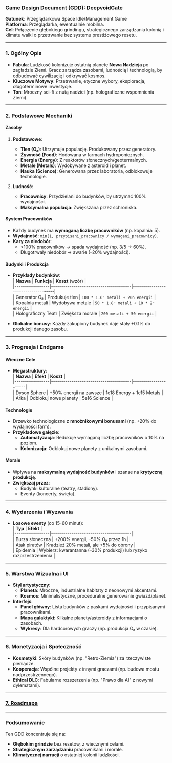 ### **Game Design Document (GDD): DeepvoidGate**

**Gatunek**: Przeglądarkowa Space Idle/Management Game  
**Platforma**: Przeglądarka, ewentualnie mobilna.  
**Cel**: Połączenie głębokiego grindingu, strategicznego zarządzania kolonią i klimatu walki o przetrwanie bez systemu prestiżowego resetu.

---

### **1. Ogólny Opis**

- **Fabuła**: Ludzkość kolonizuje ostatnią planetę **Nowa Nadzieja** po zagładzie Ziemi. Gracz zarządza zasobami, ludnością i technologią, by odbudować cywilizację i odkrywać kosmos.
- **Kluczowe Motywy**: Przetrwanie, etyczne wybory, eksploracja, długoterminowe inwestycje.
- **Ton**: Mroczny sci-fi z nutą nadziei (np. holograficzne wspomnienia Ziemi).

---

### **2. Podstawowe Mechaniki**

#### **Zasoby**

1. **Podstawowe**:

   - **Tlen (O₂)**: Utrzymuje populację. Produkowany przez generatory.
   - **Żywność (Food)**: Hodowana w farmach hydroponicznych.
   - **Energia (Energy)**: Z reaktorów słonecznych/geotermalnych.
   - **Metale (Metals)**: Wydobywane z asteroid i planet.
   - **Nauka (Science)**: Generowana przez laboratoria, odblokowuje technologie.

2. **Ludność**:
   - **Pracownicy**: Przydzielani do budynków, by utrzymać 100% wydajności.
   - **Maksymalna populacja**: Zwiększana przez schroniska.

#### **System Pracowników**

- Każdy budynek ma **wymaganą liczbę pracowników** (np. kopalnia: 5).
- **Wydajność**: `min(1, przypisani_pracownicy / wymagani_pracownicy)`.
- **Kary za niedobór**:
  - <100% pracowników → spada wydajność (np. 3/5 → 60%).
  - Długotrwały niedobór → awarie (–20% wydajności).

#### **Budynki i Produkcja**

- **Przykłady budynków**:  
  | **Nazwa** | **Funkcja** | **Koszt** (wzór) |  
  |-----------------|---------------------------------------|------------------------------------|  
  | Generator O₂ | Produkuje tlen | `100 * 1.6ⁿ metali + 20n energii` |  
  | Kopalnia metali | Wydobywa metale | `50 * 1.8ⁿ metali + 10 * 2ⁿ energii` |  
  | Holograficzny Teatr | Zwiększa morale | `200 metali + 50 energii` |

- **Globalne bonusy**: Każdy zakupiony budynek daje stały +0.1% do produkcji danego zasobu.

---

### **3. Progresja i Endgame**

#### **Wieczne Cele**

- **Megastruktury**:  
  | **Nazwa** | **Efekt** | **Koszt** |  
  |-----------------|---------------------------------------|----------------------|  
  | Dyson Sphere | +50% energii na zawsze | 1e18 Energy + 1e15 Metals |  
  | Arka | Odblokuj nowe planety | 5e16 Science |

#### **Technologie**

- Drzewko technologiczne z **mnożnikowymi bonusami** (np. +20% do wydajności farm).
- **Przykładowe gałęzie**:
  - **Automatyzacja**: Redukuje wymaganą liczbę pracowników o 10% na poziom.
  - **Kolonizacja**: Odblokuj nowe planety z unikalnymi zasobami.

#### **Morale**

- Wpływa na **maksymalną wydajność budynków** i szanse na **krytyczną produkcję**.
- **Zwiększaj przez**:
  - Budynki kulturalne (teatry, stadiony).
  - Eventy (koncerty, święta).

---

### **4. Wydarzenia i Wyzwania**

- **Losowe eventy** (co 15-60 minut):  
  | **Typ** | **Efekt** |  
  |-----------------|---------------------------------------|  
  | Burza słoneczna | +200% energii, –50% O₂ przez 1h |  
  | Atak piratów | Kradzież 20% metali, ale +5% do obrony |  
  | Epidemia | Wybierz: kwarantanna (–30% produkcji) lub ryzyko rozprzestrzenienia |

---

### **5. Warstwa Wizualna i UI**

- **Styl artystyczny**:
  - **Planeta**: Mroczne, industrialne habitaty z neonowymi akcentami.
  - **Kosmos**: Minimalistyczne, proceduralne generowanie gwiazd/planet.
- **Interfejs**:
  - **Panel główny**: Lista budynków z paskami wydajności i przypisanymi pracownikami.
  - **Mapa galaktyki**: Klikalne planety/asteroidy z informacjami o zasobach.
  - **Wykresy**: Dla hardcorowych graczy (np. produkcja O₂ w czasie).

---

### **6. Monetyzacja i Społeczność**

- **Kosmetyki**: Skóry budynków (np. "Retro-Ziemia") za rzeczywiste pieniądze.
- **Kooperacja**: Wspólne projekty z innymi graczami (np. budowa mostu nadprzestrzennego).
- **Ethical DLC**: Fabularne rozszerzenia (np. "Prawo dla AI" z nowymi dylematami).

---

### [**7. Roadmapa**](/docs/pl/roadmap.md)

---

### **Podsumowanie**

Ten GDD koncentruje się na:

- **Głębokim grindzie** bez resetów, z wiecznymi celami.
- **Strategicznym zarządzaniu** pracownikami i morale.
- **Klimatycznej narracji** o ostatniej kolonii ludzkości.
